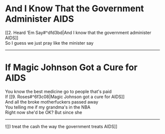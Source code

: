 # And I Know That the Government Administer AIDS

[[2. Heard ‘Em Say#^dfd3bd|And I know that the government administer AIDS]]  
So I guess we just pray like the minister say  

---

# If Magic Johnson Got a Cure for AIDS

You know the best medicine go to people that's paid  
If [[9. Roses#^6f3c08|Magic Johnson got a cure for AIDS]]  
And all the broke motherfuckers passed away  
You telling me if my grandma's in the NBA  
Right now she'd be OK? But since she  

---

![[I treat the cash the way the government treats AIDS]]
